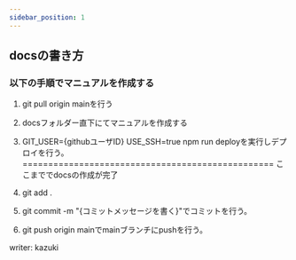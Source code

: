 ```yaml
---
sidebar_position: 1
---
```


## docsの書き方

### 以下の手順でマニュアルを作成する

1. git pull origin mainを行う

2. docsフォルダー直下にてマニュアルを作成する

3. GIT_USER={githubユーザID} USE_SSH=true npm run deployを実行しデプロイを行う。
=================================================
ここまででdocsの作成が完了

4. git add .

5. git commit -m "{コミットメッセージを書く}"でコミットを行う。

6. git push origin mainでmainブランチにpushを行う。


writer: kazuki